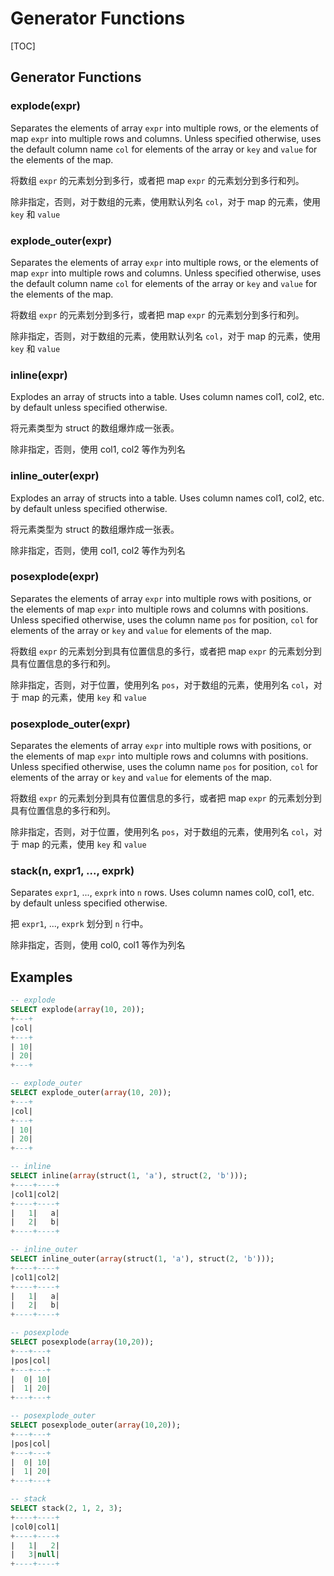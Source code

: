 # Generator Functions

[TOC]

## Generator Functions

### explode(expr)

Separates the elements of array `expr` into multiple rows, or the elements of map `expr` into multiple rows and columns. Unless specified otherwise, uses the default column name `col` for elements of the array or `key` and `value` for the elements of the map.

将数组 `expr` 的元素划分到多行，或者把 map `expr` 的元素划分到多行和列。

除非指定，否则，对于数组的元素，使用默认列名 `col`，对于 map 的元素，使用 `key` 和 `value`

### explode_outer(expr)

Separates the elements of array `expr` into multiple rows, or the elements of map `expr` into multiple rows and columns. Unless specified otherwise, uses the default column name `col` for elements of the array or `key` and `value` for the elements of the map.

将数组 `expr` 的元素划分到多行，或者把 map `expr` 的元素划分到多行和列。

除非指定，否则，对于数组的元素，使用默认列名 `col`，对于 map 的元素，使用 `key` 和 `value`

### inline(expr)

Explodes an array of structs into a table. Uses column names col1, col2, etc. by default unless specified otherwise.

将元素类型为 struct 的数组爆炸成一张表。

除非指定，否则，使用 col1, col2 等作为列名

### inline_outer(expr)

Explodes an array of structs into a table. Uses column names col1, col2, etc. by default unless specified otherwise.

将元素类型为 struct 的数组爆炸成一张表。

除非指定，否则，使用 col1, col2 等作为列名

### posexplode(expr)

Separates the elements of array `expr` into multiple rows with positions, or the elements of map `expr` into multiple rows and columns with positions. Unless specified otherwise, uses the column name `pos` for position, `col` for elements of the array or `key` and `value` for elements of the map.

将数组 `expr` 的元素划分到具有位置信息的多行，或者把 map `expr` 的元素划分到具有位置信息的多行和列。

除非指定，否则，对于位置，使用列名 `pos`，对于数组的元素，使用列名 `col`，对于 map 的元素，使用 `key` 和 `value`

### posexplode_outer(expr)

Separates the elements of array `expr` into multiple rows with positions, or the elements of map `expr` into multiple rows and columns with positions. Unless specified otherwise, uses the column name `pos` for position, `col` for elements of the array or `key` and `value` for elements of the map.

将数组 `expr` 的元素划分到具有位置信息的多行，或者把 map `expr` 的元素划分到具有位置信息的多行和列。

除非指定，否则，对于位置，使用列名 `pos`，对于数组的元素，使用列名 `col`，对于 map 的元素，使用 `key` 和 `value`

### stack(n, expr1, ..., exprk)

Separates `expr1`, ..., `exprk` into `n` rows. Uses column names col0, col1, etc. by default unless specified otherwise.

把 `expr1`, ..., `exprk` 划分到 `n` 行中。

除非指定，否则，使用 col0, col1 等作为列名

## Examples

```sql
-- explode
SELECT explode(array(10, 20));
+---+
|col|
+---+
| 10|
| 20|
+---+

-- explode_outer
SELECT explode_outer(array(10, 20));
+---+
|col|
+---+
| 10|
| 20|
+---+

-- inline
SELECT inline(array(struct(1, 'a'), struct(2, 'b')));
+----+----+
|col1|col2|
+----+----+
|   1|   a|
|   2|   b|
+----+----+

-- inline_outer
SELECT inline_outer(array(struct(1, 'a'), struct(2, 'b')));
+----+----+
|col1|col2|
+----+----+
|   1|   a|
|   2|   b|
+----+----+

-- posexplode
SELECT posexplode(array(10,20));
+---+---+
|pos|col|
+---+---+
|  0| 10|
|  1| 20|
+---+---+

-- posexplode_outer
SELECT posexplode_outer(array(10,20));
+---+---+
|pos|col|
+---+---+
|  0| 10|
|  1| 20|
+---+---+

-- stack
SELECT stack(2, 1, 2, 3);
+----+----+
|col0|col1|
+----+----+
|   1|   2|
|   3|null|
+----+----+
```